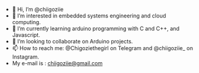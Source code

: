- 👋 Hi, I’m @chiigoziie
- 👀 I’m interested in embedded systems engineering and cloud computing.
- 🌱 I’m currently learning arduino programming with C and C++, and Javascript.
- 💞️ I’m looking to collaborate on Arduino projects.
- 📫 How to reach me: @Chigoziethegirl on Telegram and @chiigoziie_ on Instagram.
- My e-mail is : chiigoziie@gmail.com

<!---
chiigoziie/chiigoziie is a ✨ special ✨ repository because its `README.md` (this file) appears on your GitHub profile.
You can click the Preview link to take a look at your changes.
--->
